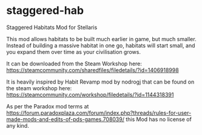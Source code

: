 # staggered-hab
Staggered Habitats Mod for Stellaris

This mod allows habitats to be built much earlier in game, but much smaller.  Instead of building a massive habitat in one go, habitats will start small, and you expand them over time as your civilisation grows.

It can be downloaded from the Steam Workshop here: https://steamcommunity.com/sharedfiles/filedetails/?id=1406918998

It is heavily inspired by Habit Revamp mod by nodrogj that can be found on the steam workshop here: https://steamcommunity.com/workshop/filedetails/?id=1144318391

As per the Paradox mod terms at https://forum.paradoxplaza.com/forum/index.php?threads/rules-for-user-made-mods-and-edits-of-pds-games.708039/ this Mod has no license of any kind.
